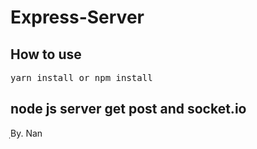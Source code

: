 # Express-Server

## How to use
<pre>yarn install or npm install</pre>

## node js server get post and socket.io

ฺBy. Nan
